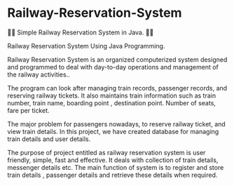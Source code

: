 # Railway-Reservation-System
🚆🚆 Simple Railway Reservation System in Java. 🚆🚆

Railway Reservation System Using Java
Programming.

Railway Reservation System is an organized computerized system 
designed and programmed to deal with day-to-day operations and 
management of the railway activities..

The program can look after managing train records, passenger records, 
and reserving railway tickets. It also maintains train information such as 
train number, train name, boarding point , destination point. Number of 
seats, fare per ticket.

The major problem for passengers nowadays, to reserve railway ticket, 
and view train details.
In this project, we have created database for managing train details and 
user details. 

The purpose of project entitled as railway reservation system is user 
friendly, simple, fast and effective. It deals with collection of train details, 
messenger details etc.
The main function of system is to register and store 
train details , passenger details and retrieve these details when required.


